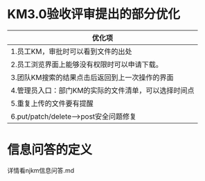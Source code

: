# KM3.0验收评审提出的部分优化

| 优化项                                               |
| ---------------------------------------------------- |
| 1.员工KM，审批时可以看到文件的出处                   |
| 2.员工浏览界面上能够没有权限时可以申请下载。         |
| 3.团队KM搜索的结果点击后返回到上一次操作的界面       |
| 4.管理员入口：部门KM的实际的文件清单，可以选择时间点 |
| 5.重复上传的文件要有提醒                             |
| 6.put/patch/delete-->post安全问题修复                |

# 信息问答的定义

详情看njkm信息问答.md